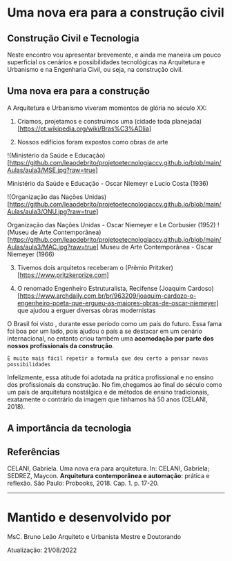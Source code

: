 # Uma nova era para a construção civil
## Construção Civil e Tecnologia

Neste encontro vou apresentar brevemente, e ainda me maneira um pouco superficial os cenários e possibilidades tecnológicas na Arquitetura e Urbanismo e na Engenharia Civil, ou seja, na construção civil.


## Uma nova era para a construção

A Arquitetura e Urbanismo viveram momentos de glória no século XX:

1. Criamos, projetamos e construimos uma (cidade toda planejada)[https://pt.wikipedia.org/wiki/Bras%C3%ADlia]

2. Nossos edifícios foram expostos como obras de arte

!(Ministério da Saúde e Educação)[https://github.com/leaodebrito/projetoetecnologiaccv.github.io/blob/main/Aulas/aula3/MSE.jpg?raw=true]

Ministério da Saúde e Educação - Oscar Niemeyr e Lucio Costa (1936)

!(Organização das Nações Unidas)[https://github.com/leaodebrito/projetoetecnologiaccv.github.io/blob/main/Aulas/aula3/ONU.jpg?raw=true]

Organização das Nações Unidas - Oscar Niemeyer e Le Corbusier (1952)
!(Museu de Arte Contemporânea)[https://github.com/leaodebrito/projetoetecnologiaccv.github.io/blob/main/Aulas/aula3/MAC.jpg?raw=true]
Museu de Arte Contemporânea - Oscar Niemeyer (1966)

3. Tivemos dois arquitetos receberam o (Prêmio Pritzker)[https://www.pritzkerprize.com]

4. O renomado Engenheiro Estruturalista, Recifense (Joaquim Cardoso)[https://www.archdaily.com.br/br/963209/joaquim-cardozo-o-engenheiro-poeta-que-ergueu-as-maiores-obras-de-oscar-niemeyer] que ajudou a erguer diversas obras modernistas

O Brasil foi visto , durante esse período como um país do futuro. Essa fama foi boa por um lado, pois ajudou o país a se destacar em um cenário internacional, no entanto criou também uma **acomodação por parte dos nossos profissionais da construção**.

```
É muito mais fácil repetir a formula que deu certo a pensar novas possibilidades
```

Infelizmente, essa atitude foi adotada na prática profissional e no ensino dos profissionais da construção. No fim,chegamos ao final do século como um país de arquitetura nostálgica e de métodos de ensino tradicionais, exatamente o contrário da imagem que tínhamos há 50 anos (CELANI, 2018).

## A importância da tecnologia



## Referências

CELANI, Gabriela. Uma nova era para arquitetura. In: CELANI, Gabriela; SEDREZ, Maycon. **Arquitetura contemporânea e automação**: prática e reflexão. São Paulo: Probooks, 2018. Cap. 1. p. 17-20.
_____


# Mantido e desenvolvido por

MsC. Bruno Leão
Arquiteto e Urbanista
Mestre e Doutorando

Atualização: 21/08/2022
